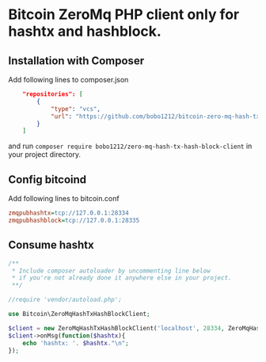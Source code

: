 # Bitcoin ZeroMq PHP client only for hashtx and hashblock.

## Installation with Composer

Add following lines to composer.json
```json
    "repositories": [
        {
            "type": "vcs",
            "url": "https://github.com/bobo1212/bitcoin-zero-mq-hash-tx-hash-block-client.git"
        }
    ]
```

and run ```composer require bobo1212/zero-mq-hash-tx-hash-block-client``` in your project directory.

## Config bitcoind 

Add following lines to bitcoin.conf

```ini
zmqpubhashtx=tcp://127.0.0.1:28334
zmqpubhashblock=tcp://127.0.0.1:28335
```

## Consume  hashtx
```php
/**
 * Include composer autoloader by uncommenting line below
 * if you're not already done it anywhere else in your project.
 **/

//require 'vendor/autoload.php';

use Bitcoin\ZeroMqHashTxHashBlockClient;

$client = new ZeroMqHashTxHashBlockClient('localhost', 28334, ZeroMqHashTxHashBlockClient::Q_NAME_HASH_TX);
$client->onMsg(function($hashtx){
    echo 'hashtx: '. $hashtx."\n";
});
```